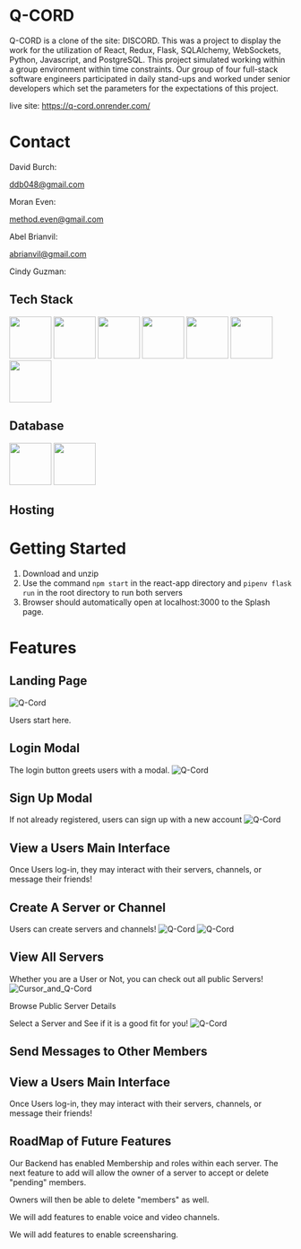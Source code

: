 # Q-CORD

Q-CORD is a clone of the site: DISCORD.  This was a project to display the work for the utilization of React, Redux, Flask, SQLAlchemy, WebSockets, Python, Javascript, and PostgreSQL.  This project simulated working within a group environment within time constraints.  Our group of four full-stack software engineers participated in daily stand-ups and worked under senior developers which set the parameters for the expectations of this project.

live site: https://q-cord.onrender.com/

# Contact

David Burch:

ddb048@gmail.com

Moran Even:

method.even@gmail.com

Abel Brianvil:

abrianvil@gmail.com

Cindy Guzman:

## Tech Stack

[<img src="https://user-images.githubusercontent.com/105324675/190725431-5033a82c-51ff-4a9a-b9ff-48ad606a2a5e.svg" width="75" height="75">](https://www.javascript.com/) [<img src="https://user-images.githubusercontent.com/105324675/190726531-63e5fa0c-5e9a-4e12-a4df-ac578bdfefb3.svg" width="75" height="75">](https://whatwg.org/) [<img src="https://user-images.githubusercontent.com/105324675/190727242-21af03e1-b793-4257-bdc5-14996fb8da63.svg" width="75" height="75">](https://www.css3.com/) [<img src="https://user-images.githubusercontent.com/105324675/190727472-da7d5a51-ef2e-4f71-b90c-333debd2d147.svg" width="75" height="75">](https://reactjs.org/) [<img src="https://user-images.githubusercontent.com/105324675/190727697-f61e28b7-1597-4be0-9dc4-dbc443790f86.svg" width="75" height="75">](https://redux.js.org/) [<img src="https://user-images.githubusercontent.com/105324675/190729715-5aeed1a2-0914-413e-ac4b-de23aa7ed802.svg" width="75" height="75">](https://nodejs.org/en) [<img src="https://user-images.githubusercontent.com/105324675/190729918-773ddf18-90d3-4d52-aa81-c02731d413bf.svg" width="75" height="75">](https://www.npmjs.com/)


## Database
[<img src="https://user-images.githubusercontent.com/105324675/190727354-8f322958-5b34-4c96-b052-358d06d0d9ef.svg" width="75" height="75">](https://www.postgresql.org) [<img src="https://user-images.githubusercontent.com/105324675/190739700-864f937c-4e43-48ea-9216-00edb49d301d.svg" width="75" height="75">](https://sequelize.org/)


## Hosting





# Getting Started

 1. Download and unzip
 2. Use the command ```npm start``` in the react-app directory and ```pipenv flask run``` in the root directory to run both servers
 3. Browser should automatically open at localhost:3000 to the Splash page.


# Features

## Landing Page
![Q-Cord](https://user-images.githubusercontent.com/106298312/202962330-4931352d-114b-495c-97f8-d5c5561f3a44.png)

Users start here.



## Login Modal

The login button greets users with a modal.
![Q-Cord](https://user-images.githubusercontent.com/106298312/202962395-a4d90cb5-ed7e-4183-98b9-bfdf6d9a049e.png)


## Sign Up Modal


If not already registered, users can sign up with a new account
![Q-Cord](https://user-images.githubusercontent.com/106298312/202962458-abdf751c-a2c5-4513-a234-20eae4de08e5.png)



## View a Users Main Interface
Once Users log-in, they may interact with their servers, channels, or message their friends!

## Create A Server or Channel


Users can create servers and channels!
![Q-Cord](https://user-images.githubusercontent.com/106298312/202962586-e543d22d-46c2-4cdf-9735-dd42eaf0d2f3.png)
![Q-Cord](https://user-images.githubusercontent.com/106298312/202962698-3c78c28d-54d4-4a0f-8c52-49c2c4366745.png)



## View All Servers

Whether you are a User or Not, you can check out all public Servers!
![Cursor_and_Q-Cord](https://user-images.githubusercontent.com/106298312/202962852-4ceefcb8-133d-46fc-aaff-be5178146740.png)


Browse Public Server Details

Select a Server and See if it is a good fit for you!
![Q-Cord](https://user-images.githubusercontent.com/106298312/202963034-fb28ba26-0ea3-4704-9132-0fd306b76ccd.png)



## Send Messages to Other Members


## View a Users Main Interface
Once Users log-in, they may interact with their servers, channels, or message their friends!


## RoadMap of Future Features
Our Backend has enabled Membership and roles within each server.  The next feature
to add will allow the owner of a server to accept or delete "pending" members.

Owners will then be able to delete "members" as well.

We will add features to enable voice and video channels.

We will add features to enable screensharing.
